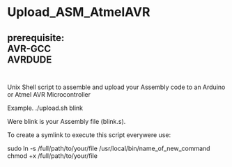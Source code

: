 # Upload_ASM_AtmelAVR

prerequisite: <br />
AVR-GCC <br />
AVRDUDE <br />
<br />
-----------------------------------------------------------------------------------------------------------------------------
Unix Shell script to assemble and upload your Assembly code to an Arduino or Atmel AVR Microcontroller <br />

Example. 
  ./upload.sh blink <br />
  
  Were blink is your Assembly file (blink.s). <br />
  
To create a symlink to execute this script everywere use:  <br />

sudo ln -s /full/path/to/your/file /usr/local/bin/name_of_new_command
chmod +x /full/path/to/your/file

 
